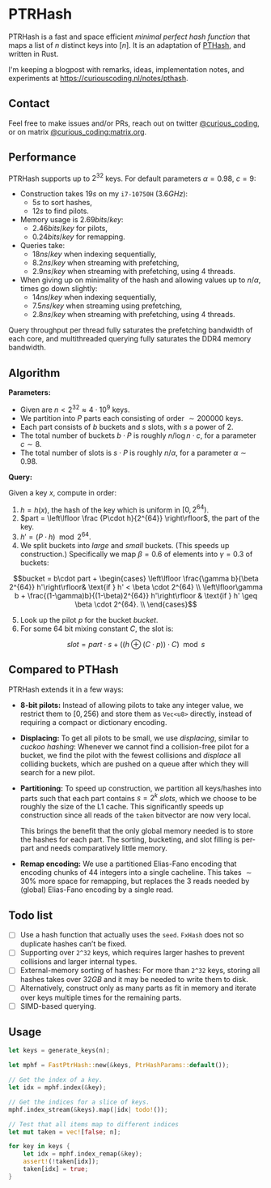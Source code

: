 # PTRHash

PTRHash is a fast and space efficient *minimal perfect hash function* that maps
a list of $n$ distinct keys into $[n]$.  It is an adaptation of [PTHash](https://github.com/jermp/pthash), and
written in Rust.

I'm keeping a blogpost with remarks, ideas, implementation notes,
and experiments at <https://curiouscoding.nl/notes/pthash>.


## Contact

Feel free to make issues and/or PRs, reach out on twitter [@curious_coding](https://twitter.com/curious_coding), or on
matrix [@curious_coding:matrix.org](https://matrix.to/#/@curious_coding:matrix.org).

## Performance

PTRHash supports up to $2^{32}$ keys. For default parameters $\alpha = 0.98$,
$c=9$:
- Construction takes $19s$ on my `i7-10750H` ($3.6GHz$):
  - $5s$ to sort hashes,
  - $12s$ to find pilots.
- Memory usage is $2.69bits/key$:
  - $2.46bits/key$ for pilots,
  - $0.24bits/key$ for remapping.
- Queries take:
  - $18ns/key$ when indexing sequentially,
  - $8.2ns/key$ when streaming with prefetching,
  - $2.9ns/key$ when streaming with prefetching, using $4$ threads.
- When giving up on minimality of the hash and allowing values up to $n/\alpha$, times go down slightly:
  - $14ns/key$ when indexing sequentially,
  - $7.5ns/key$ when streaming using prefetching,
  - $2.8ns/key$ when streaming with prefetching, using $4$ threads.

Query throughput per thread fully saturates the prefetching bandwidth of each
core, and multithreaded querying fully saturates the DDR4 memory bandwidth.

## Algorithm

**Parameters:**

-   Given are $n< 2^{32}\approx 4\cdot 10^9$ keys.
-   We partition into $P$ parts each consisting of order $\sim 200000$ keys.
-   Each part consists of $b$ buckets and $s$ slots, with $s$ a power of $2$.
-   The total number of buckets $b\cdot P$ is roughly $n/\log n \cdot c$, for a
    parameter $c\sim 8$.
-   The total number of slots is $s \cdot P$ is roughly $n / \alpha$, for a
    parameter $\alpha \sim 0.98$.

**Query:**

Given a key $x$, compute in order:

1.  $h = h(x)$, the hash of the key which is uniform in $[0, 2^{64})$.
2.  $part = \left\lfloor \frac {P\cdot h}{2^{64}} \right\rfloor$, the part of the key.
3.  $h' = (P\cdot h) \mod 2^{64}$.
4.  We split buckets into *large* and *small* buckets. (This speeds up
    construction.) Specifically we map $\beta = 0.6$ of elements into $\gamma = 0.3$ of buckets:

$$bucket = b\cdot part +
\begin{cases}
\left\lfloor \frac{\gamma b}{\beta 2^{64}} h'\right\rfloor& \text{if } h' < \beta \cdot 2^{64} \\
\left\lfloor\gamma b + \frac{(1-\gamma)b}{(1-\beta)2^{64}} h'\right\rfloor  & \text{if } h' \geq \beta \cdot 2^{64}. \\
\end{cases}$$

5.  Look up the pilot $p$ for the bucket $bucket$.
6.  For some $64$ bit mixing constant $C$, the slot is:

$$ slot = part \cdot s + ((h \oplus (C \cdot p)) \cdot C) \mod s $$

## Compared to PTHash

PTRHash extends it in a few ways:

-   **8-bit pilots:** Instead of allowing pilots to take any integer value, we restrict them to $[0,
      256)$ and store them as `Vec<u8>` directly, instead of requiring a
    compact or dictionary encoding.
-   **Displacing:** To get all pilots to be small, we use *displacing*, similar to *cuckoo
    hashing*: Whenever we cannot find a collision-free pilot for a bucket, we find
    the pilot with the fewest collisions and *displace* all colliding buckets,
    which are pushed on a queue after which they will search for a new pilot.
-   **Partitioning:** To speed up construction, we partition all keys/hashes into
    parts such that each part contains $s=2^k$ *slots*, which we choose to be
    roughly the size of the L1 cache. This significantly speeds up construction
    since all reads of the `taken` bitvector are now very local.
    
    This brings the benefit that the only global memory needed is to store
    the hashes for each part. The sorting, bucketing, and slot filling is per-part
    and needs comparatively little memory.
-   **Remap encoding:** We use a partitioned Elias-Fano encoding that encoding
    chunks of $44$ integers into a single cacheline. This takes $\sim 30\%$ more
    space for remapping, but replaces the $3$ reads needed by (global) Elias-Fano encoding by
    a single read.

## Todo list

-   [ ] Use a hash function that actually uses the `seed`. `FxHash` does not so
    duplicate hashes can&rsquo;t be fixed.
-   [ ] Supporting over `2^32` keys, which requires larger hashes to prevent
    collisions and larger internal types.
-   [ ] External-memory sorting of hashes: For more than `2^32` keys, storing all
    hashes takes over $32GB$ and it may be needed to write them to disk.
-   [ ] Alternatively, construct only as many parts as fit in memory and iterate
    over keys multiple times for the remaining parts.
-   [ ] SIMD-based querying.

## Usage

```rust
let keys = generate_keys(n);

let mphf = FastPtrHash::new(&keys, PtrHashParams::default());

// Get the index of a key.
let idx = mphf.index(&key);

// Get the indices for a slice of keys.
mphf.index_stream(&keys).map(|idx| todo!());

// Test that all items map to different indices
let mut taken = vec![false; n];

for key in keys {
    let idx = mphf.index_remap(&key);
    assert!(!taken[idx]);
    taken[idx] = true;
}
```

